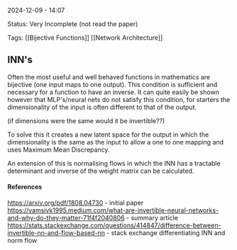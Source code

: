 2024-12-09 - 14:07

Status: Very Incomplete (not read the paper)

Tags: [[Bijective Functions]] [[Network Architecture]]

## **INN's**
Often the most useful and well behaved functions in mathematics are bijective (one input maps to one output). This condition is sufficient and necessary for a function to have an inverse. It can quite easily be shown however that MLP's/neural nets do not satisfy this condition, for starters the dimensionality of the input is often different to that of the output.

(if dimensions were the same would it be invertible??)

To solve this it creates a new latent space for the output in which the dimensionality is the same as the input to allow a one to one mapping and uses Maximum Mean Discrepancy. 

An extension of this is normalising flows in which the INN has a tractable determinant and inverse of the weight matrix can be calculated.
#### **References**
https://arxiv.org/pdf/1808.04730 - initial paper
https://vamsivk1995.medium.com/what-are-invertible-neural-networks-and-why-do-they-matter-71f4f2040806 - summary article
https://stats.stackexchange.com/questions/414847/difference-between-invertible-nn-and-flow-based-nn - stack exchange differentiating INN and norm flow
